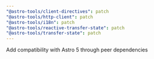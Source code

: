 ```yaml
---
"@astro-tools/client-directives": patch
"@astro-tools/http-client": patch
"@astro-tools/i18n": patch
"@astro-tools/reactive-transfer-state": patch
"@astro-tools/transfer-state": patch
---
```


Add compatibility with Astro 5 through peer dependencies
